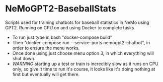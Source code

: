 # NeMoGPT2-BaseballStats
Scripts used for training chatbots for baseball statistics in NeMo using GPT2. Running on CPU on and using Docker to complete tasks


- To run just type in bash "docker-compose build"
- Then "docker-compose run --service-ports nemogpt2-chatbot", in order to ensure the menu works. 
- Once done using just choose menu option 3, in which everything will shut down. 
- *WARNING* starting up a test or train is incredibly slow as it runs on CPU only, so give it time to run it's course, it looks like it's doing nothing at first but eventually will get there.
